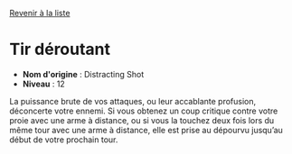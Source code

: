 [Revenir à la liste](..)

# Tir déroutant

 * **Nom d'origine** : Distracting Shot
 * **Niveau** : 12


<p>La puissance brute de vos attaques, ou leur accablante profusion, déconcerte votre ennemi. Si vous obtenez un coup critique contre votre proie avec une arme à distance, ou si vous la touchez deux fois lors du même tour avec une arme à distance, elle est prise au dépourvu jusqu’au début de votre prochain tour.</p>